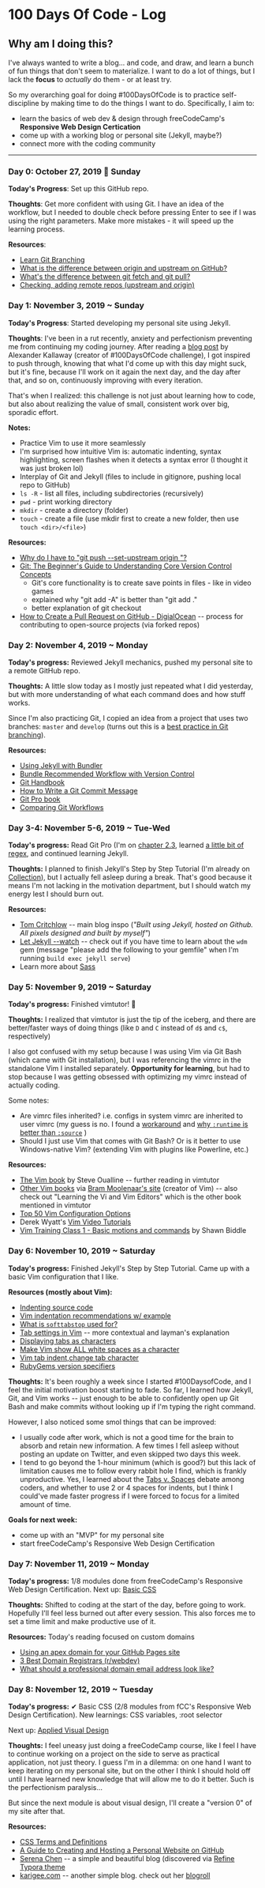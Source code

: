 # 100 Days Of Code - Log

<!-- ### Day 0: February 30, 2016 (Example 1)
##### (delete me or comment me out)

**Today's Progress**: Fixed CSS, worked on canvas functionality for the app.

**Thoughts:** I really struggled with CSS, but, overall, I feel like I am slowly getting better at it. Canvas is still new for me, but I managed to figure out some basic functionality.

**Link to work:** [Calculator App](http://www.example.com) -->

## Why am I doing this?

I've always wanted to write a blog... and code, and draw, and learn a bunch of fun things that don't seem to materialize. I want to do a lot of things, but I lack the **focus** to *actually* do them - or at least try.

So my overarching goal for doing #100DaysOfCode is to practice self-discipline by making time to do the things I want to do. Specifically, I aim to:

* learn the basics of web dev & design through freeCodeCamp's **Responsive Web Design Certication**
* come up with a working blog or personal site (Jekyll, maybe?)
* connect more with the coding community

---

### Day 0: October 27, 2019 🚀 Sunday

**Today's Progress**: Set up this GitHub repo.

**Thoughts**: Get more confident with using Git. I have an idea of the workflow, but I needed to double check before pressing Enter to see if I was using the right parameters. Make more mistakes - it will speed up the learning process.

**Resources**: 
* [Learn Git Branching](https://learngitbranching.js.org/)
* [What is the difference between origin and upstream on GitHub?](https://stackoverflow.com/questions/9257533/what-is-the-difference-between-origin-and-upstream-on-github)
* [What's the difference between git fetch and git pull?](https://www.git-tower.com/learn/git/faq/difference-between-git-fetch-git-pull)
* [Checking, adding remote repos (upstream and origin)](https://webkul.com/blog/syncing-local-repository-with-remote-repository-on-github/)

### Day 1: November 3, 2019 ~ Sunday

**Today's Progress**: Started developing my personal site using Jekyll.

**Thoughts**: I've been in a rut recently, anxiety and perfectionism preventing me from continuing my coding journey. After reading a [blog post](https://www.freecodecamp.org/news/how-to-get-a-developer-job-in-less-than-a-year-c27bbfe71645/) by Alexander Kallaway (creator of #100DaysOfCode challenge), I got inspired to push through, knowing that what I'd come up with this day might suck, but it's fine, because I'll work on it again the next day, and the day after that, and so on, continuously improving with every iteration.

That's when I realized: this challenge is not just about learning how to code, but also about realizing the value of small, consistent work over big, sporadic effort.

**Notes:**
* Practice Vim to use it more seamlessly
* I'm surprised how intuitive Vim is: automatic indenting, syntax highlighting, screen flashes when it detects a syntax error (I thought it was just broken lol)
* Interplay of Git and Jekyll (files to include in gitignore, pushing local repo to GitHub)
* `ls -R` - list all files, including subdirectories (recursively)
* `pwd` - print working directory
* `mkdir` - create a directory (folder)
* `touch` - create a file (use mkdir first to create a new folder, then use `touch <dir>/<file>`)

**Resources:**
* [Why do I have to "git push --set-upstream origin <branch>"?](https://stackoverflow.com/questions/37770467/why-do-i-have-to-git-push-set-upstream-origin-branch)
* [Git: The Beginner's Guide to Understanding Core Version Control Concepts](https://www.freecodecamp.org/news/git-the-laymans-guide-to-understanding-the-core-concepts/)
  * Git's core functionality is to create save points in files - like in video games
  * explained why "git add -A" is better than "git add ."
  * better explanation of git checkout
* [How to Create a Pull Request on GitHub - DigialOcean](https://www.digitalocean.com/community/tutorials/how-to-create-a-pull-request-on-github) -- process for contributing to open-source projects (via forked repos)

### Day 2: November 4, 2019 ~ Monday

**Today's progress:** Reviewed Jekyll mechanics, pushed my personal site to a remote GitHub repo.

**Thoughts:** A little slow today as I mostly just repeated what I did yesterday, but with more understanding of what each command does and how stuff works.

Since I'm also practicing Git, I copied an idea from a project that uses two branches: `master` and `develop` (turns out this is a [best practice in Git branching](https://nvie.com/posts/a-successful-git-branching-model/)).

**Resources:**
* [Using Jekyll with Bundler](https://jekyllrb.com/tutorials/using-jekyll-with-bundler/)
* [Bundle Recommended Workflow with Version Control](https://bundler.io/v2.0/bundler_workflow.html)
* [Git Handbook](https://guides.github.com/introduction/git-handbook/)
* [How to Write a Git Commit Message](https://chris.beams.io/posts/git-commit/)
* [Git Pro book](https://git-scm.com/book)
* [Comparing Git Workflows](https://www.atlassian.com/git/tutorials/comparing-workflows)

### Day 3-4: November 5-6, 2019 ~ Tue-Wed

**Today's progress:** Read Git Pro (I'm on [chapter 2.3](https://git-scm.com/book/en/v2/Git-Basics-Viewing-the-Commit-History), learned [a little bit of regex](https://www.youtube.com/watch?v=bgBWp9EIlMM), and continued learning Jekyll.

**Thoughts:** I planned to finish Jekyll's Step by Step Tutorial (I'm already on [Collection](https://jekyllrb.com/docs/step-by-step/09-collections/)), but I actually fell asleep during a break. That's good because it means I'm not lacking in the motivation department, but I should watch my energy lest I should burn out.

**Resources:**
* [Tom Critchlow](https://tomcritchlow.com/) -- main blog inspo (*"Built using Jekyll, hosted on Github. All pixels designed and built by myself"*)
* [Let Jekyll --watch](https://jekyll-windows.juthilo.com/4-wdm-gem/) -- check out if you have time to learn about the `wdm` gem (message "please add the following to your gemfile" when I'm running `build exec jekyll serve`)
* Learn more about [Sass](https://sass-lang.com/)

### Day 5: November 9, 2019 ~ Saturday

**Today's progress:** Finished vimtutor! 🎉

**Thoughts:** I realized that vimtutor is just the tip of the iceberg, and there are better/faster ways of doing things (like `D` and `C` instead of `d$` and `c$`, respectively)

I also got confused with my setup because I was using Vim via Git Bash (which came with Git installation), but I was referencing the vimrc in the standalone Vim I installed separately. **Opportunity for learning**, but had to stop because I was getting obsessed with optimizing my vimrc instead of actually coding.

Some notes:
- Are vimrc files inherited? i.e. configs in system vimrc are inherited to user vimrc (my guess is no. I found a [workaround](https://unix.stackexchange.com/questions/423301/extend-default-configuration-of-vim) and [why `:runtime` is better than `:source`](https://vi.stackexchange.com/questions/9250/includes-in-vimrc) )
- Should I just use Vim that comes with Git Bash? Or is it better to use Windows-native Vim? (extending Vim with plugins like Powerline, etc.)

**Resources:**
- [The Vim book](http://www.truth.sk/vim/vimbook-OPL.pdf) by Steve Oualline -- further reading in vimtutor
- [Other Vim books](https://iccf-holland.org/vim_books.html) via [Bram Moolenaar's site](https://moolenaar.net/) (creator of Vim) -- also check out "Learning the Vi and Vim Editors" which is the other book mentioned in vimtutor
- [Top 50 Vim Configuration Options](https://www.shortcutfoo.com/blog/top-50-vim-configuration-options/)
- Derek Wyatt's [Vim Video Tutorials](http://derekwyatt.org/vim/tutorials/index.html)
- [Vim Training Class 1 - Basic motions and commands](https://www.youtube.com/watch?v=Nim4_f5QUxA) by Shawn Biddle

### Day 6: November 10, 2019 ~ Saturday

**Today's progress:** Finished Jekyll's Step by Step Tutorial. Came up with a basic Vim configuration that I like.

**Resources (mostly about Vim):**
- [Indenting source code](https://vim.fandom.com/wiki/Indenting_source_code)
- [Vim indentation recommendations w/ example](https://superuser.com/a/782592)
- [What is `softtabstop` used for?](https://vi.stackexchange.com/q/4244)
- [Tab settings in Vim](https://medium.com/@arisweedler/tab-settings-in-vim-1ea0863c5990) -- more contextual and layman's explanation
- [Displaying tabs as characters](https://vi.stackexchange.com/q/422)
- [Make Vim show ALL white spaces as a character](https://stackoverflow.com/q/1675688)
- [Vim tab indent,change tab character](https://youtu.be/M-IqFOjY7Pk)
- [RubyGems version specifiers](https://guides.rubygems.org/patterns/#pessimistic-version-constraint)

**Thoughts:** It's been roughly a week since I started #100DaysofCode, and I feel the initial motivation boost starting to fade. So far, I learned how Jekyll, Git, and Vim works -- just enough to be able to confidently open up Git Bash and make commits without looking up if I'm typing the right command.

However, I also noticed some smol things that can be improved:
- I usually code after work, which is not a good time for the brain to absorb and retain new information. A few times I fell asleep without posting an update on Twitter, and even skipped two days this week.
- I tend to go beyond the 1-hour minimum (which is good?) but this lack of limitation causes me to follow every rabbit hole I find, which is frankly unproductive. Yes, I learned about the [Tabs v. Spaces](https://www.youtube.com/watch?v=SsoOG6ZeyUI) debate among coders, and whether to use 2 or 4 spaces for indents, but I think I could've made faster progress if I were forced to focus for a limited amount of time.

**Goals for next week:**
- come up with an "MVP" for my personal site
- start freeCodeCamp's Responsive Web Design Certification

### Day 7: November 11, 2019 ~ Monday

**Today's progress:** 1/8 modules done from freeCodeCamp's Responsive Web Design Certification. Next up: [Basic CSS](https://www.freecodecamp.org/learn/responsive-web-design/basic-css/)

**Thoughts:** Shifted to coding at the start of the day, before going to work. Hopefully I'll feel less burned out after every session. This also forces me to set a time limit and make productive use of it.

**Resources:**
Today's reading focused on custom domains
- [Using an apex domain for your GitHub Pages site](https://help.github.com/en/github/working-with-github-pages/about-custom-domains-and-github-pages#using-an-apex-domain-for-your-github-pages-site)
- [3 Best Domain Registrars (r/webdev)](https://www.reddit.com/r/webdev/comments/7bndtw/best_domain_registrar_top_recommendations/)
- [What should a professional domain email address look like?](https://www.reddit.com/r/webdev/comments/7bndtw/best_domain_registrar_top_recommendations/)

### Day 8: November 12, 2019 ~ Tuesday

**Today's progress:** ✔ Basic CSS (2/8 modules from fCC's Responsive Web Design Certification). New learnings: CSS variables, :root selector

Next up: [Applied Visual Design](https://www.freecodecamp.org/learn/responsive-web-design/applied-visual-design)

**Thoughts:** I feel uneasy just doing a freeCodeCamp course, like I feel I have to continue working on a project on the side to serve as practical application, not just theory. I guess I'm in a dilemma: on one hand I want to keep iterating on my personal site, but on the other I think I should hold off until I have learned new knowledge that will allow me to do it better. Such is the perfectionism paralysis...

But since the next module is about visual design, I'll create a "version 0" of my site after that.

**Resources:**
- [CSS Terms and Definitions](https://www.impressivewebs.com/css-terms-definitions/)
- [A Guide to Creating and Hosting a Personal Website on GitHub](https://www.impressivewebs.com/css-terms-definitions/)
- [Serena Chen](https://serena.nz/) -- a simple and beautiful blog (discovered via [Refine Typora theme](https://theme.typora.io/theme/Refine/)
- [karigee.com](https://karigee.com/) -- another simple blog. check out her [blogroll](https://karigee.com/blogroll)
